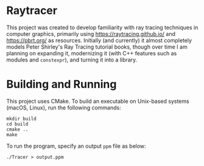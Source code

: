 # Raytracer
This project was created to develop familiarity with ray tracing techniques in computer graphics, primarily using https://raytracing.github.io/ and https://pbrt.org/ as resources. Initially (and currently) it almost completely models Peter Shirley's Ray Tracing tutorial books, though over time I am planning on expanding it, modernizing it (with C++ features such as modules and `constexpr`), and turning it into a library.

# Building and Running
This project uses CMake. To build an executable on Unix-based systems (macOS, Linux), run the following commands:
```
mkdir build
cd build
cmake ..
make
```
To run the program, specify an output `ppm` file as below:
```
./Tracer > output.ppm
```
